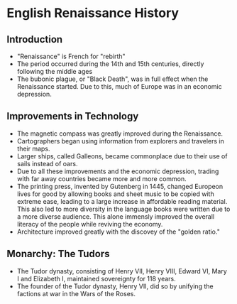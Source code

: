 # English Renaissance History

<i style="display:none">
TODO paste into word to spellcheck
Henry/Elizabeth are important
</i>

## Introduction
- "Renaissance" is French for "rebirth"
- The period occurred during the 14th and 15th centuries, directly following the middle ages
- The bubonic plague, or "Black Death", was in full effect when the Renaissance started. Due to this, much of Europe was in an economic depression.

## Improvements in Technology
- The magnetic compass was greatly improved during the Renaissance.
- Cartographers began using information from explorers and travelers in their maps.
- Larger ships, called Galleons, became commonplace due to their use of sails instead of oars.
- Due to all these improvements and the economic depression, trading with far away countries became more and more common.
- The printing press, invented by Gutenberg in 1445, changed Europeon lives for good by allowing books and sheet music to be copied with extreme ease, leading to a large increase in affordable reading material. This also led to more diversity in the language books were written due to a more diverse audience. This alone immensly improved the overall literacy of the people while reviving the economy.
- Architecture improved greatly with the discovey of the "golden ratio."

## Monarchy: The Tudors
- The Tudor dynasty, consisting of Henry VII, Henry VIII, Edward VI, Mary I and Elizabeth I, maintained sovereignty for 118 years.
- The founder of the Tudor dynasty, Henry VII, did so by unifying the factions at war in the Wars of the Roses. 
